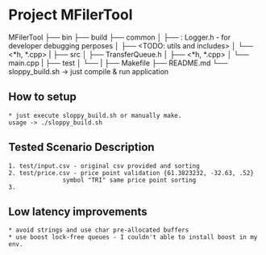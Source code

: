 # Project MFilerTool

MFilerTool
├── bin
├── build
├── common
│   ├── <TODO>: Logger.h - for developer debugging perposes
│   ├── <TODO: utils and includes>
│   └── <*h, *.cpp>
|
├── src
│   ├── TransferQueue.h
│   ├── <*h, *.cpp>
│   └── main.cpp
|
├── test
│   └── <contains test artifacts>
|
├── Makefile
├── README.md
└── sloppy_build.sh -> just compile & run application

## How to setup

    * just execute sloppy_build.sh or manually make.
    usage -> ./sloppy_build.sh

## Tested Scenario Description
    1. test/input.csv - original csv provided and sorting
    2. test/price.csv - price point validation {61.3823232, -32.63, .52}
                   symbol "TRI" same price point sorting
    3. 


## Low latency improvements
    * avoid strings and use char pre-allocated buffers
    * use boost lock-free queues - I couldn't able to install boost in my env.
